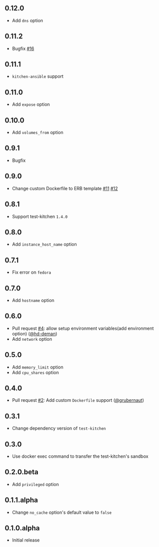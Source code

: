 ## 0.12.0

* Add `dns` option

## 0.11.2

* Bugfix [#16][]

## 0.11.1

* `kitchen-ansible` support

## 0.11.0

* Add `expose` option

## 0.10.0

* Add `volumes_from` option

## 0.9.1

* Bugfix

## 0.9.0

* Change custom Dockerfile to ERB template [#11][] [#12][]

## 0.8.1

* Support test-kitchen `1.4.0`

## 0.8.0

* Add `instance_host_name` option

## 0.7.1

* Fix error on `fedora`

## 0.7.0

* Add `hostname` option

## 0.6.0

* Pull request [#4][]: allow setup environment variables(add environment option) ([@hd-deman][])
* Add `network` option

## 0.5.0

* Add `memory_limit` option
* Add `cpu_shares` option

## 0.4.0

* Pull request [#2][]: Add custom `Dockerfile` support ([@grubernaut][])

## 0.3.1

* Change dependency version of `test-kitchen`

## 0.3.0

* Use docker exec command to transfer the test-kitchen's sandbox

## 0.2.0.beta

* Add `privileged` option

## 0.1.1.alpha

* Change `no_cache` option's default value to `false`

## 0.1.0.alpha

* Initial release

<!--- The following link definition list is generated by PimpMyChangelog --->
[#2]: https://github.com/marcy-terui/kitchen-docker_cli/issues/2
[#4]: https://github.com/marcy-terui/kitchen-docker_cli/issues/4
[#11]: https://github.com/marcy-terui/kitchen-docker_cli/issues/11
[#12]: https://github.com/marcy-terui/kitchen-docker_cli/issues/12
[#16]: https://github.com/marcy-terui/kitchen-docker_cli/issues/16
[@grubernaut]: https://github.com/grubernaut
[@hd-deman]: https://github.com/hd-deman
